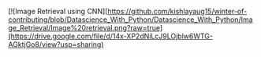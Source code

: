
[![Image Retrieval using CNN][https://github.com/kishlayaug15/winter-of-contributing/blob/Datascience_With_Python/Datascience_With_Python/Image_Retrieval/Image%20retrieval.png?raw=true](https://drive.google.com/file/d/14x-XP2dNiLcJ9LOjblw6WTG-AGktjGo8/view?usp=sharing)
